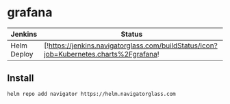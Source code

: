 # grafana

 Jenkins | Status  
------------ | -------------
Helm Deploy  | [!https://jenkins.navigatorglass.com/buildStatus/icon?job=Kubernetes.charts%2Fgrafana!|https://jenkins.navigatorglass.com/view/Kubernetes/job/Kubernetes.charts/job/grafana/]


## Install 

```
helm repo add navigator https://helm.navigatorglass.com
```